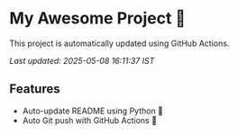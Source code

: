 # My Awesome Project 🚀

This project is automatically updated using GitHub Actions.

_Last updated: 2025-05-08 16:11:37 IST_

## Features
- Auto-update README using Python 🐍
- Auto Git push with GitHub Actions 🤖
